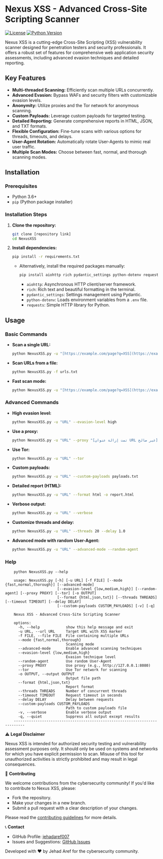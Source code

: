 # Nexus XSS - Advanced Cross-Site Scripting Scanner

[![License](https://img.shields.io/badge/license-MIT-blue.svg)](LICENSE)
[![Python Version](https://img.shields.io/badge/python-3.6+-blue.svg)](https://www.python.org/downloads/)

Nexus XSS is a cutting-edge Cross-Site Scripting (XSS) vulnerability scanner designed for penetration testers and security professionals. It offers a robust set of features for comprehensive web application security assessments, including advanced evasion techniques and detailed reporting.

## Key Features

* **Multi-threaded Scanning:** Efficiently scan multiple URLs concurrently.
* **Advanced Evasion:** Bypass WAFs and security filters with customizable evasion levels.
* **Anonymity:** Utilize proxies and the Tor network for anonymous scanning.
* **Custom Payloads:** Leverage custom payloads for targeted testing.
* **Detailed Reporting:** Generate comprehensive reports in HTML, JSON, and TXT formats.
* **Flexible Configuration:** Fine-tune scans with various options for threads, timeouts, and delays.
* **User-Agent Rotation:** Automatically rotate User-Agents to mimic real user traffic.
* **Multiple Scan Modes:** Choose between fast, normal, and thorough scanning modes.

## Installation

### Prerequisites

* Python 3.6+
* `pip` (Python package installer)

### Installation Steps

1.  **Clone the repository:**

    ```bash
    git clone [repository link]
    cd NexusXSS
    ```

2.  **Install dependencies:**

    ```bash
    pip install -r requirements.txt
    ```

    * Alternatively, install the required packages manually:

        ```bash
        pip install aiohttp rich pydantic_settings python-dotenv requests
        ```

        * `aiohttp`: Asynchronous HTTP client/server framework.
        * `rich`: Rich text and beautiful formatting in the terminal.
        * `pydantic_settings`: Settings management using Pydantic.
        * `python-dotenv`: Loads environment variables from a `.env` file.
        * `requests`: Simple HTTP library for Python.

## Usage

### Basic Commands

* **Scan a single URL:**

    ```bash
    python NexusXSS.py -u "[https://example.com/page?q=XSS](https://example.com/page?q=XSS)"
    ```

* **Scan URLs from a file:**

    ```bash
    python NexusXSS.py -f urls.txt
    ```

* **Fast scan mode:**

    ```bash
    python NexusXSS.py -u "[https://example.com/page?q=XSS](https://example.com/page?q=XSS)" --mode fast
    ```

### Advanced Commands

* **High evasion level:**

    ```bash
    python NexusXSS.py -u "URL" --evasion-level high
    ```

* **Use a proxy:**

    ```bash
    python NexusXSS.py -u "URL" --proxy "[تمت إزالة عنوان URL غير صالح]"
    ```

* **Use Tor:**

    ```bash
    python NexusXSS.py -u "URL" --tor
    ```

* **Custom payloads:**

    ```bash
    python NexusXSS.py -u "URL" --custom-payloads payloads.txt
    ```

* **Detailed report (HTML):**

    ```bash
    python NexusXSS.py -u "URL" --format html -o report.html
    ```

* **Verbose output:**

    ```bash
    python NexusXSS.py -u "URL" --verbose
    ```

* **Customize threads and delay:**

    ```bash
    python NexusXSS.py -u "URL" --threads 20 --delay 1.0
    ```

* **Advanced mode with random User-Agent:**

    ```bash
    python NexusXSS.py -u "URL" --advanced-mode --random-agent
    ```

### Help 
        python NexusXSS.py --help
        
        usage: NexusXSS.py [-h] [-u URL] [-f FILE] [--mode {fast,normal,thorough}] [--advanced-mode]
                            [--evasion-level {low,medium,high}] [--random-agent] [--proxy PROXY] [--tor] [-o OUTPUT]
                            [--format {html,json,txt}] [--threads THREADS] [--timeout TIMEOUT] [--delay DELAY]
                            [--custom-payloads CUSTOM_PAYLOADS] [-v] [-q]
        
        Nexus XSS - Advanced Cross-Site Scripting Scanner
        
        options:
          -h, --help            show this help message and exit
          -u URL, --url URL     Target URL with XSS marker
          -f FILE, --file FILE  File containing multiple URLs
          --mode {fast,normal,thorough}
                                Scanning mode
          --advanced-mode       Enable advanced scanning techniques
          --evasion-level {low,medium,high}
                                Evasion technique level
          --random-agent        Use random User-Agent
          --proxy PROXY         Use proxy (e.g., http://127.0.0.1:8080)
          --tor                 Use Tor network for scanning
          -o OUTPUT, --output OUTPUT
                                Output file path
          --format {html,json,txt}
                                Report format
          --threads THREADS     Number of concurrent threads
          --timeout TIMEOUT     Request timeout in seconds
          --delay DELAY         Delay between requests
          --custom-payloads CUSTOM_PAYLOADS
                                Path to custom payloads file
          -v, --verbose         Enable verbose output
          -q, --quiet           Suppress all output except results
        ---------------------------------------------------------------------------

⚠️ **Legal Disclaimer**

Nexus XSS is intended for authorized security testing and vulnerability assessment purposes only. It should only be used on systems and networks for which you have explicit permission to scan. Misuse of this tool for unauthorized activities is strictly prohibited and may result in legal consequences.

🤝 **Contributing**

We welcome contributions from the cybersecurity community! If you'd like to contribute to Nexus XSS, please:

* Fork the repository.
* Make your changes in a new branch.
* Submit a pull request with a clear description of your changes.

Please read the [contributing guidelines](CONTRIBUTING.md) for more details.

📞 **Contact**

* GitHub Profile: [jehadaref007](https://github.com/jehadaref007)
* Issues and Suggestions: [GitHub Issues](https://github.com/jehadaref007/NexusXSS/issues)

Developed with ❤️ by Jehad Aref for the cybersecurity community.
